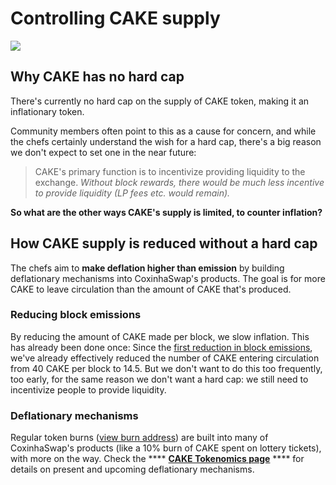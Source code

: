 # Controlling CAKE supply

![](<../../.gitbook/assets/docs masthead (17) (1).png>)

## Why CAKE has no hard cap

There's currently no hard cap on the supply of CAKE token, making it an inflationary token.

Community members often point to this as a cause for concern, and while the chefs certainly understand the wish for a hard cap, there's a big reason we don't expect to set one in the near future:

> CAKE's primary function is to incentivize providing liquidity to the exchange. _Without block rewards, there would be much less incentive to provide liquidity (LP fees etc. would remain)._

**So what are the other ways CAKE's supply is limited, to counter inflation?**

## How CAKE supply is reduced without a hard cap

The chefs aim to **make deflation higher than emission** by building deflationary mechanisms into CoxinhaSwap's products. The goal is for more CAKE to leave circulation than the amount of CAKE that's produced.

### Reducing block emissions

By reducing the amount of CAKE made per block, we slow inflation. This has already been done once: Since the [first reduction in block emissions](https://voting.CoxinhaSwap.finance/#/pancake/proposal/QmWSQZsqakCMQ1bmcoEsKzStdtdFHL6cohSjnMV9ira1EC), we've already effectively reduced the number of CAKE entering circulation from 40 CAKE per block to 14.5. But we don't want to do this too frequently, too early, for the same reason we don't want a hard cap: we still need to incentivize people to provide liquidity.

### Deflationary mechanisms

Regular token burns ([view burn address](https://bscscan.com/token/0x0e09fabb73bd3ade0a17ecc321fd13a19e81ce82?a=0x000000000000000000000000000000000000dead)) are built into many of CoxinhaSwap's products (like a 10% burn of CAKE spent on lottery tickets), with more on the way. Check the \*\*\*\* [**CAKE Tokenomics page**](https://docs.CoxinhaSwap.finance/tokenomics/cake/cake-tokenomics) \*\*\*\* for details on present and upcoming deflationary mechanisms.
